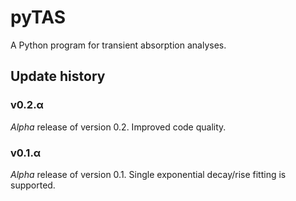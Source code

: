 # pyTAS
A Python program for transient absorption analyses.

## Update history
### v0.2.α
*Alpha* release of version 0.2. Improved code quality.
### v0.1.α
*Alpha* release of version 0.1. Single exponential decay/rise fitting is supported.
